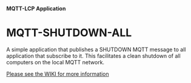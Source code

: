 #### MQTT-LCP Application

# MQTT-SHUTDOWN-ALL

A simple application that publishes a SHUTDOWN MQTT message to all application that subscribe to it.  This facilitates a clean shutdown of all computers on the local MQTT network.

[Please see the WIKI for more information](https://github.com/rphughespa/mqtt-lcp/wiki)
